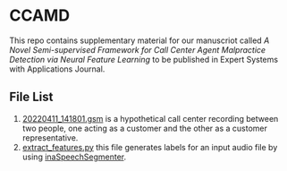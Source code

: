 # CCAMD

This repo contains supplementary material for our manuscriot called *A Novel Semi-supervised Framework 
for Call Center Agent Malpractice Detection via Neural Feature Learning* to be published in Expert Systems 
with Applications Journal.

## File List
1. [20220411_141801.gsm](20220411_141801.gsm) is a hypothetical call center recording between two people,
one acting as a customer and the other as a customer representative.
2. [extract_features.py](extract_features.py) this file generates labels for an input audio file by
using [inaSpeechSegmenter](https://github.com/ina-foss/inaSpeechSegmenter).


